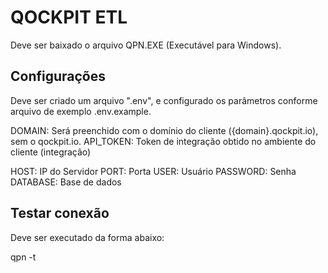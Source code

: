 # QOCKPIT ETL 

Deve ser baixado o arquivo QPN.EXE (Executável para Windows).

## Configurações

Deve ser criado um arquivo ".env", e configurado os parâmetros conforme arquivo de exemplo .env.example.

  DOMAIN: Será preenchido com o domínio do cliente ({domain}.qockpit.io), sem o qockpit.io.
  API_TOKEN: Token de integração obtido no ambiente do cliente (integração)

  HOST: IP do Servidor
  PORT: Porta
  USER: Usuário
  PASSWORD: Senha
  DATABASE: Base de dados

## Testar conexão

Deve ser executado da forma abaixo:

  qpn -t

